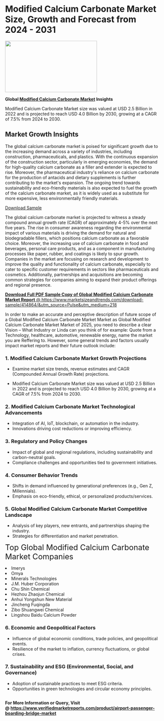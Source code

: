 <H1>Modified Calcium Carbonate Market Size, Growth and Forecast from 2024 - 2031</H1><img class="aligncenter size-medium wp-image-584254" src="https://thirdeyenews.in/wp-content/uploads/2024/09/Global-Market-Research-300x168.jpeg" alt="" width="300" height="168" /><p><strong>Global&nbsp;<a href="https://www.marketsizeandtrends.com/download-sample/414864/&amp;utm_source=Pulse&amp;utm_medium=218">Modified Calcium Carbonate Market</a> Insights</strong></p><p>Modified Calcium Carbonate Market size was valued at USD 2.5 Billion in 2022 and is projected to reach USD 4.0 Billion by 2030, growing at a CAGR of 7.5% from 2024 to 2030.</p><p><h2>Market Growth Insights</h2> <p>The global calcium carbonate market is poised for significant growth due to the increasing demand across a variety of industries, including construction, pharmaceuticals, and plastics. With the continuous expansion of the construction sector, particularly in emerging economies, the demand for high-quality calcium carbonate as a filler and extender is expected to rise. Moreover, the pharmaceutical industry's reliance on calcium carbonate for the production of antacids and dietary supplements is further contributing to the market's expansion. The ongoing trend towards sustainability and eco-friendly materials is also expected to fuel the growth of the calcium carbonate market, as it is widely used as a substitute for more expensive, less environmentally friendly materials.</p> <p><a href="#">Download Sample</a></p> <p>The global calcium carbonate market is projected to witness a steady compound annual growth rate (CAGR) of approximately 4-5% over the next five years. The rise in consumer awareness regarding the environmental impact of various materials is driving the demand for natural and biodegradable fillers, which positions calcium carbonate as a favorable choice. Moreover, the increasing use of calcium carbonate in food and beverages, personal care products, and as a component in manufacturing processes like paper, rubber, and coatings is likely to spur growth. Companies in the market are focusing on research and development to improve the quality and functionality of calcium carbonate, especially to cater to specific customer requirements in sectors like pharmaceuticals and cosmetics. Additionally, partnerships and acquisitions are becoming common strategies for companies aiming to expand their product offerings and regional presence.</p> <p><a href="#"></p><p><span class=""><strong>Download Full PDF Sample Copy of Global Modified Calcium Carbonate Market Report</strong> @ <a href="https://www.marketsizeandtrends.com/download-sample/414864/&amp;utm_source=Pulse&amp;utm_medium=218" target="_blank">https://www.marketsizeandtrends.com/download-sample/414864/&amp;utm_source=Pulse&amp;utm_medium=218</a></span></p><p>In order to make an accurate and perceptive description of future scope of a Global&nbsp;Modified Calcium Carbonate Market Market as Global&nbsp;Modified Calcium Carbonate Market Market of 2025, you need to describe a clear Vision &ndash; What Industry or Linda can you think of for example: Quote from a Technology, healthcare, automotive, renewable energy, name the market you are Reffering to. However, some general trends and factors usually impact market reports and their future outlook include:</p><h3>1.&nbsp;<strong>Modified Calcium Carbonate Market Growth Projections</strong></h3><ul><li>Examine market size trends, revenue estimates and CAGR (Compounded Annual Growth Rate) projections.</li><li><p>Modified Calcium Carbonate Market size was valued at USD 2.5 Billion in 2022 and is projected to reach USD 4.0 Billion by 2030, growing at a CAGR of 7.5% from 2024 to 2030.</p></li></ul><h3>2.&nbsp;<strong>Modified Calcium Carbonate Market Technological Advancements</strong></h3><ul><li>Integration of AI, IoT, blockchain, or automation in the industry.</li><li>Innovations driving cost reductions or improving efficiency.</li></ul><h3>3.&nbsp;<strong>Regulatory and Policy Changes</strong></h3><ul><li>Impact of global and regional regulations, including sustainability and carbon-neutral goals.</li><li>Compliance challenges and opportunities tied to government initiatives.</li></ul><h3>4.&nbsp;<strong>Consumer Behavior Trends</strong></h3><ul><li>Shifts in demand influenced by generational preferences (e.g., Gen Z, Millennials).</li><li>Emphasis on eco-friendly, ethical, or personalized products/services.</li></ul><h3>5.&nbsp;<strong>Global Modified Calcium Carbonate Market Competitive Landscape</strong></h3><ul><li>Analysis of key players, new entrants, and partnerships shaping the industry.</li><li>Strategies for differentiation and market penetration.</li></ul><p data-pm-slice="1 1 []"><span style="color: inherit; font-family: inherit; font-size: 25px;">Top Global Modified Calcium Carbonate Market Companies</span></p><div class="" data-test-id=""><p><li>Imerys</li><li> Omya</li><li> Minerals Technologies</li><li> J.M. Huber Corporation</li><li> Chu Shin Chemical</li><li> Hezhou Zhaojun Chemical</li><li> Anhui Yongshun New Material</li><li> Jincheng Fuqingda</li><li> Zibo Shuangwei Chemical</li><li> Lingshou Baidu Calcium Powder</li></p></div><h3>6.&nbsp;<strong>Economic and Geopolitical Factors</strong></h3><ul><li>Influence of global economic conditions, trade policies, and geopolitical events.</li><li>Resilience of the market to inflation, currency fluctuations, or global crises.</li></ul><h3>7.&nbsp;<strong>Sustainability and ESG (Environmental, Social, and Governance)</strong></h3><ul><li>Adoption of sustainable practices to meet ESG criteria.</li><li>Opportunities in green technologies and circular economy principles.</li></ul><h2><strong style="font-size: 14px;">For More Information or Query, Visit @&nbsp;</strong><a style="background-color: #ffffff; font-size: 14px;" href="https://www.marketsizeandtrends.com/report/modified-calcium-carbonate-market/" target="_blank">https://www.verifiedmarketreports.com/product/airport-passenger-boarding-bridge-market</a></h2>
